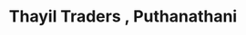 ---
title: "Thayil Traders , Puthanathani"
url: /puthanathani/thayil-traders-puthanathani/
shop: supermarket
---